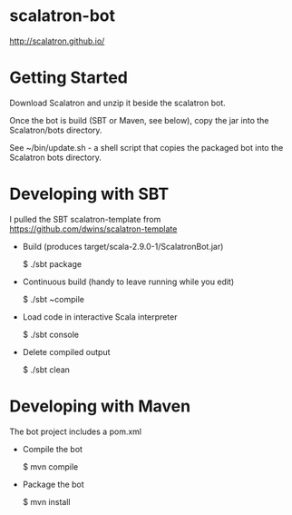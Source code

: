 scalatron-bot
=============

http://scalatron.github.io/

# Getting Started

Download Scalatron and unzip it beside the scalatron bot.

Once the bot is build (SBT or Maven, see below), copy the jar into the Scalatron/bots directory.

See ~/bin/update.sh - a shell script that copies the packaged bot into the Scalatron bots directory.

# Developing with SBT

I pulled the SBT scalatron-template from https://github.com/dwins/scalatron-template

* Build (produces target/scala-2.9.0-1/ScalatronBot.jar)

    $ ./sbt package 

* Continuous build (handy to leave running while you edit)

    $ ./sbt ~compile
       
* Load code in interactive Scala interpreter

    $ ./sbt console

* Delete compiled output

    $ ./sbt clean

# Developing with Maven

The bot project includes a pom.xml

* Compile the bot

    $ mvn compile

* Package the bot

    $ mvn install
